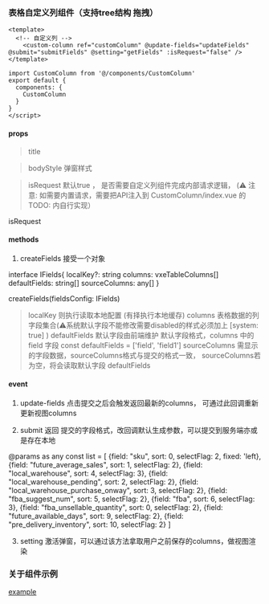 ### 表格自定义列组件（支持tree结构 拖拽）

```
<template>
  <!-- 自定义列 -->
    <custom-column ref="customColumn" @update-fields="updateFields" @submit="submitFields" @setting="getFields" :isRequest="false" />
</template>

import CustomColumn from '@/components/CustomColumn'
export default {
  components: {
    CustomColumn
  }
}
</script>
```

#### props
> title

> bodyStyle 弹窗样式

> isRequest  默认true ， 是否需要自定义列组件完成内部请求逻辑， (⚠️  注意: 如需要内置请求，需要把API注入到 CustomColumn/index.vue 的 TODO: 内自行实现）


isRequest
#### methods
1. createFields 接受一个对象 <IFields>

interface IFields{
  localKey?: string
  columns: vxeTableColumns[]
  defaultFields: string[]
  sourceColumns: any[]
}



createFields(fieldsConfig: IFields)
> localKey 则执行读取本地配置 (有择执行本地缓存)
> columns 表格数据的列字段集合(⚠️系统默认字段不能修改需要disabled的样式必须加上  [system: true] )
> defaultFields 默认字段由前端维护 默认字段格式，columns 中的 field 字段  const defaultFields = ['field', 'field1'] 
> sourceColumns 需显示的字段数据，sourceColumns格式与提交的格式一致， sourceColumns若为空，将会读取默认字段 defaultFields


#### event
1. update-fields 点击提交之后会触发返回最新的columns， 可通过此回调重新更新视图columns

2. submit 返回 提交的字段格式，改回调默认生成参数，可以提交到服务端亦或是存在本地


@params as any
const list = [
  {field: "sku", sort: 0, selectFlag: 2, fixed: 'left},
  {field: "future_average_sales", sort: 1, selectFlag: 2},
  {field: "local_warehouse", sort: 4, selectFlag: 3},
  {field: "local_warehouse_pending", sort: 2, selectFlag: 2},
  {field: "local_warehouse_purchase_onway", sort: 3, selectFlag: 2},
  {field: "fba_suggest_num", sort: 5, selectFlag: 2},
  {field: "fba", sort: 6, selectFlag: 3},
  {field: "fba_unsellable_quantity", sort: 0, selectFlag: 2},
  {field: "future_available_days", sort: 9, selectFlag: 2},
  {field: "pre_delivery_inventory", sort: 10, selectFlag: 2}
]

3. setting 激活弹窗，可以通过该方法拿取用户之前保存的columns，做视图渲染


### 关于组件示例
[example](@views/test/CustomColumn)



